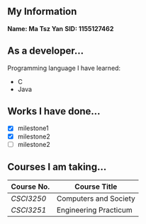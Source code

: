 ## My Information
**Name: Ma Tsz Yan**
**SID: 1155127462**

## As a developer...
Programming language I have learned:
* C
* Java

## Works I have done...
- [x] milestone1
- [x] milestone2
- [ ] milestone2

## Courses I am taking...
Course No. | Course Title
---------- | ----------
*CSCI3250* | Computers and Society
*CSCI3251* | Engineering Practicum 
